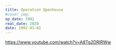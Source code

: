 ```yaml
---
title: Operation Openhouse
#cover_img:
op_date: 1992
real_date: 2020
date: 1992-01-01
---
```


https://www.youtube.com/watch?v=A8Tg2DRlRWw